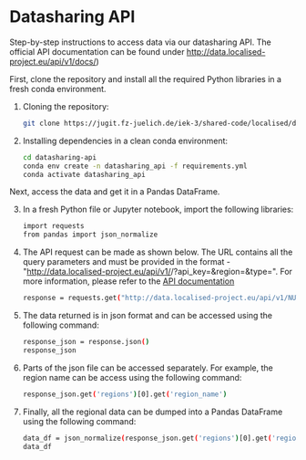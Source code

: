Datasharing API
==============================

Step-by-step instructions to access data via our datasharing API. The official API documentation can be found under http://data.localised-project.eu/api/v1/docs/)

First, clone the repository and install all the required Python libraries in a fresh conda environment.

1. Cloning the repository:
    ```bash
    git clone https://jugit.fz-juelich.de/iek-3/shared-code/localised/datasharing-api.git
    ```

2. Installing dependencies in a clean conda environment:
    ```bash
    cd datasharing-api
    conda env create -n datasharing_api -f requirements.yml 
    conda activate datasharing_api
    ```

Next, access the data and get it in a Pandas DataFrame. 

3. In a fresh Python file or Jupyter notebook, import the following libraries:
    ```bash
    import requests
    from pandas import json_normalize 
    ```

3. The API request can be made as shown below. The URL contains all the query parameters and must be provided in the format - 
"http://data.localised-project.eu/api/v1/<resolution>/?api_key=<API key>&region=<region code>&type=<request type>". For more information, please refer to the [API documentation](http://data.localised-project.eu/api/v1/docs/)
    ```bash
    response = requests.get("http://data.localised-project.eu/api/v1/NUTS3/?api_key=S3cr3TK3y&region=DEA23&type=data")
    ```

4. The data returned is in json format and can be accessed using the following command:
    ```bash
    response_json = response.json()
    response_json
    ```

5. Parts of the json file can be accessed separately. For example, the region name can be access using the following command:
    ```bash
    response_json.get('regions')[0].get('region_name')
    ```

6. Finally, all the regional data can be dumped into a Pandas DataFrame using the following command:
    ```bash
    data_df = json_normalize(response_json.get('regions')[0].get('region_data'))
    data_df
    ```

